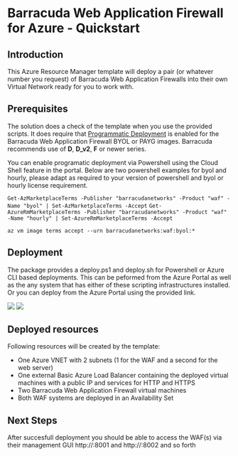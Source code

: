 # Barracuda Web Application Firewall for Azure - Quickstart

## Introduction
This Azure Resource Manager template will deploy a pair (or whatever number you request) of Barracuda Web Application Firewalls into their own Virtual Network ready for you to work with.

## Prerequisites
The solution does a check of the template when you use the provided scripts. It does require that [Programmatic Deployment](https://azure.microsoft.com/en-us/blog/working-with-marketplace-images-on-azure-resource-manager/) is enabled for the Barracuda Web Application Firewall BYOL or PAYG images. Barracuda recommends use of **D**, **D_v2**, **F** or newer series. 

You can enable programatic deployment via Powershell using the Cloud Shell feature in the portal. Below are two powershell examples for byol and hourly, please adapt as required to your version of powershell and byol or hourly license requirement.

`Get-AzMarketplaceTerms -Publisher "barracudanetworks" -Product "waf" -Name "byol" | Set-AzMarketplaceTerms -Accept`
`Get-AzureRmMarketplaceTerms -Publisher "barracudanetworks" -Product "waf" -Name "hourly" | Set-AzureRmMarketplaceTerms -Accept`

`az vm image terms accept --urn barracudanetworks:waf:byol:*`


## Deployment

The package provides a deploy.ps1 and deploy.sh for Powershell or Azure CLI based deployments. This can be peformed from the Azure Portal as well as the any system that has either of these scripting infrastructures installed. Or you can deploy from the Azure Portal using the provided link.

<a href="https://portal.azure.com/#create/Microsoft.Template/uri/https%3A%2F%2Fraw.githubusercontent.com%2Fbarracudanetworks%2Fwaf-azure-templates%2Fmaster%2FQuickstart-WAF-HA-AS-1NIC-ELB%2Fazuredeploy.json" target="_blank"><img src="http://azuredeploy.net/deploybutton.png"/></a>
<a href="http://armviz.io/#/?load=https%3A%2F%2Fraw.githubusercontent.com%2Fbarracudanetworks%2Fwaf-azure-templates%2Fmaster%2FQuickstart-WAF-HA-AS-1NIC-ELB%2Fazuredeploy.json" target="_blank">
    <img src="http://armviz.io/visualizebutton.png"/>
</a>

## Deployed resources
Following resources will be created by the template:
- One Azure VNET with 2 subnets (1 for the WAF and a second for the web server)
- One external Basic Azure Load Balancer containing the deployed virtual machines with a public IP and services for HTTP and HTTPS
- Two Barracuda Web Application Firewall virtual machines
- Both WAF systems are deployed in an Availability Set


## Next Steps
After succesfull deployment you should be able to access the WAF(s) via their management GUI http://<LBPublicIP>:8001 and http://<LBPublicIP>:8002 and so forth
